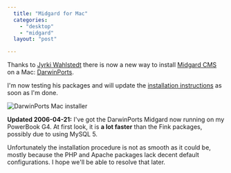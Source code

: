 ```yaml
---
  title: "Midgard for Mac"
  categories: 
    - "desktop"
    - "midgard"
  layout: "post"

---
```

Thanks to [Jyrki Wahlstedt][1] there is now a new way to install [Midgard CMS][2] on a Mac: [DarwinPorts][3].

I'm now testing his packages and will update the [installation instructions][4] as soon as I'm done.

![DarwinPorts Mac installer](http://bergie.iki.fi/midcom-serveattachmentguid-cd5129842c1fd7281a64e907a91e65cf/darwinports-installer.jpg)

__Updated 2006-04-21:__ I've got the DarwinPorts Midgard now running on my PowerBook G4.  At first look, it is __a lot faster__ than the Fink packages, possibly due to using MySQL 5.

Unfortunately the installation procedure is not as smooth as it could be, mostly because the PHP and Apache packages lack decent default configurations. I hope we'll be able to resolve that later.

[1]: http://www.midgard-project.org/community/whoswho/jwa.html
[2]: http://www.midgard-project.org/
[3]: http://www.darwinports.org/
[4]: http://www.midgard-project.org/documentation/installation-distros-mac-os-x/